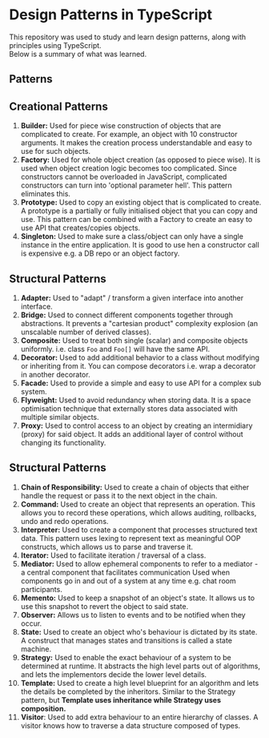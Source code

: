 # Design Patterns in TypeScript
This repository was used to study and learn design patterns, along with principles using TypeScript.  
Below is a summary of what was learned.

## Patterns
## Creational Patterns
1. **Builder:** Used for piece wise construction of objects that are complicated to create. For example, an object with 10 constructor arguments. It makes the creation process understandable and easy to use for such objects.
2. **Factory:** Used for whole object creation (as opposed to piece wise). It is used when object creation logic becomes too complicated. Since constructors cannot be overloaded in JavaScript, complicated constructors can turn into 'optional parameter hell'. This pattern eliminates this.
3. **Prototype:** Used to copy an existing object that is complicated to create. A prototype is a partially or fully initialised object that you can copy and use. This pattern can be combined with a Factory to create an easy to use API that creates/copies objects.
4. **Singleton:** Used to make sure a class/object can only have a single instance in the entire application. It is good to use hen a constructor call is expensive e.g. a DB repo or an object factory.

## Structural Patterns
1. **Adapter:** Used to "adapt" / transform a given interface into another interface.
2. **Bridge:** Used to connect different components together through abstractions. It prevents a "cartesian product" complexity explosion (an unscalable number of derived classes).
3. **Composite:** Used to treat both single (scalar) and composite objects uniformly. i.e. class `Foo` and `Foo[]` will have the same API.
4. **Decorator:** Used to add additional behavior to a class without modifying or inheriting from it. You can compose decorators i.e. wrap a decorator in another decorator.
5. **Facade:** Used to provide a simple and easy to use API for a complex sub system.
6. **Flyweight:** Used to avoid redundancy when storing data. It is a space optimisation technique that externally stores data associated with multiple similar objects.
7. **Proxy:** Used to control access to an object by creating an intermidiary (proxy) for said object. It adds an additional layer of control without changing its functionality.

## Structural Patterns
1. **Chain of Responsibility:** Used to create a chain of objects that either handle the request or pass it to the next object in the chain.
2. **Command:** Used to create an object that represents an operation. This allows you to record these operations, which allows auditing, rollbacks, undo and redo operations.
3. **Interpreter:** Used to create a component that processes structured text data. This pattern uses lexing to represent text as meaningful OOP constructs, which allows us to parse and traverse it.
4. **Iterator:** Used to facilitate iteration / traversal of a class.
5. **Mediator:** Used to allow ephemeral components to refer to a mediator - a central component that facilitates communication Used when components go in and out of a system at any time e.g. chat room participants.
6. **Memento:** Used to keep a snapshot of an object's state. It allows us to use this snapshot to revert the object to said state.
7. **Observer:** Allows us to listen to events and to be notified when they occur.
8. **State:** Used to create an object who's behaviour is dictated by its state. A construct that manages states and transitions is called a state machine.
9. **Strategy:** Used to enable the exact behaviour of a system to be determined at runtime. It abstracts the high level parts out of algorithms, and lets the implementors decide the lower level details.
10. **Template:** Used to create a high level blueprint for an algorithm and lets the details be completed by the inheritors. Similar to the Strategy pattern, but **Template uses inheritance while Strategy uses composition.**
11. **Visitor**: Used to add extra behaviour to an entire hierarchy of classes. A visitor knows how to traverse a data structure composed of types.




